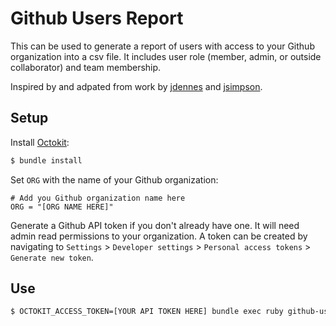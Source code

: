 # Github Users Report

This can be used to generate a report of users with access to your Github organization into a csv file. It includes user role (member, admin, or outside collaborator) and team membership.

Inspired by and adpated from work by [jdennes](https://gist.github.com/jdennes/11404512) and [jsimpson](https://github.com/jsimpson/github-organization-reports). 

## Setup

Install [Octokit](https://github.com/octokit/octokit.rb):

```bash
$ bundle install
```

Set `ORG` with the name of your Github organization:

```
# Add you Github organization name here
ORG = "[ORG NAME HERE]"
```

Generate a Github API token if you don't already have one. It will need admin read permissions to your organization. A token can be created by navigating to `Settings` > `Developer settings` > `Personal access tokens` > `Generate new token`. 

## Use

```bash
$ OCTOKIT_ACCESS_TOKEN=[YOUR API TOKEN HERE] bundle exec ruby github-users-report.rb
```
